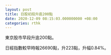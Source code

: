 ```yaml
---
layout: post
title: 日股初段升逾200點
date: 2020-12-09 08:15:03.000000000 +08:00
categories: rthk
---
```


東京股市早段升逾200點。

日經指數較早時報26690點，升223點，升幅0.84%。
